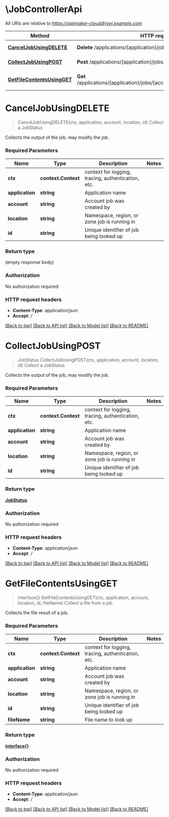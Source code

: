 # \JobControllerApi

All URIs are relative to *https://spinnaker-clouddriver.example.com*

Method | HTTP request | Description
------------- | ------------- | -------------
[**CancelJobUsingDELETE**](JobControllerApi.md#CancelJobUsingDELETE) | **Delete** /applications/{application}/jobs/{account}/{location}/{id} | Collect a JobStatus
[**CollectJobUsingPOST**](JobControllerApi.md#CollectJobUsingPOST) | **Post** /applications/{application}/jobs/{account}/{location}/{id} | Collect a JobStatus
[**GetFileContentsUsingGET**](JobControllerApi.md#GetFileContentsUsingGET) | **Get** /applications/{application}/jobs/{account}/{location}/{id}/{fileName} | Collect a file from a job


# **CancelJobUsingDELETE**
> CancelJobUsingDELETE(ctx, application, account, location, id)
Collect a JobStatus

Collects the output of the job, may modify the job.

### Required Parameters

Name | Type | Description  | Notes
------------- | ------------- | ------------- | -------------
 **ctx** | **context.Context** | context for logging, tracing, authentication, etc.
  **application** | **string**| Application name | 
  **account** | **string**| Account job was created by | 
  **location** | **string**| Namespace, region, or zone job is running in | 
  **id** | **string**| Unique identifier of job being looked up | 

### Return type

 (empty response body)

### Authorization

No authorization required

### HTTP request headers

 - **Content-Type**: application/json
 - **Accept**: */*

[[Back to top]](#) [[Back to API list]](../README.md#documentation-for-api-endpoints) [[Back to Model list]](../README.md#documentation-for-models) [[Back to README]](../README.md)

# **CollectJobUsingPOST**
> JobStatus CollectJobUsingPOST(ctx, application, account, location, id)
Collect a JobStatus

Collects the output of the job, may modify the job.

### Required Parameters

Name | Type | Description  | Notes
------------- | ------------- | ------------- | -------------
 **ctx** | **context.Context** | context for logging, tracing, authentication, etc.
  **application** | **string**| Application name | 
  **account** | **string**| Account job was created by | 
  **location** | **string**| Namespace, region, or zone job is running in | 
  **id** | **string**| Unique identifier of job being looked up | 

### Return type

[**JobStatus**](JobStatus.md)

### Authorization

No authorization required

### HTTP request headers

 - **Content-Type**: application/json
 - **Accept**: */*

[[Back to top]](#) [[Back to API list]](../README.md#documentation-for-api-endpoints) [[Back to Model list]](../README.md#documentation-for-models) [[Back to README]](../README.md)

# **GetFileContentsUsingGET**
> interface{} GetFileContentsUsingGET(ctx, application, account, location, id, fileName)
Collect a file from a job

Collects the file result of a job.

### Required Parameters

Name | Type | Description  | Notes
------------- | ------------- | ------------- | -------------
 **ctx** | **context.Context** | context for logging, tracing, authentication, etc.
  **application** | **string**| Application name | 
  **account** | **string**| Account job was created by | 
  **location** | **string**| Namespace, region, or zone job is running in | 
  **id** | **string**| Unique identifier of job being looked up | 
  **fileName** | **string**| File name to look up | 

### Return type

[**interface{}**](interface{}.md)

### Authorization

No authorization required

### HTTP request headers

 - **Content-Type**: application/json
 - **Accept**: */*

[[Back to top]](#) [[Back to API list]](../README.md#documentation-for-api-endpoints) [[Back to Model list]](../README.md#documentation-for-models) [[Back to README]](../README.md)

